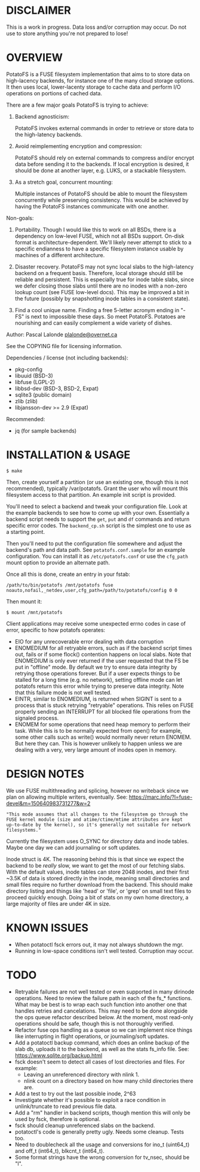 DISCLAIMER
==========
This is a work in progress. Data loss and/or corruption may occur. Do not
use to store anything you're not prepared to lose!


OVERVIEW
========
PotatoFS is a FUSE filesystem implementation that aims to to store data on
high-lacency backends, for instance one of the many cloud storage options.
It then uses local, lower-lacenty storage to cache data and perform I/O
operations on portions of cached data.

There are a few major goals PotatoFS is trying to achieve:

  1) Backend agnosticism:

     PotatoFS invokes external commands in order to retrieve or store
     data to the high-latency backends.

  2) Avoid reimplementing encryption and compression:

     PotatoFS should rely on external commands to compress and/or
     encrypt data before sending it to the backends. If local encryption
     is desired, it should be done at another layer, e.g. LUKS, or a
     stackable filesystem.

  3) As a stretch goal, concurrent mounting:

     Multiple instances of PotatoFS should be able to mount the filesystem
     concurrently while preserving consistency. This would be achieved by
     having the PotatoFS instances communicate with one another.

Non-goals:

  1) Portability. Though I would like this to work on all BSDs, there is
     a dependency on low-level FUSE, which not all BSDs support.
     On-disk format is architecture-dependent. We'll likely never attempt
     to stick to a specific endianness to have a specific filesystem
     instance usable by machines of a different architecture.

  2) Disaster recovery. PotatoFS may not sync local slabs to the high-latency
     backend on a frequent basis. Therefore, local storage should still be
     reliable and persistent. This is especially true for inode table slabs,
     since we defer closing those slabs until there are no inodes with a
     non-zero lookup count (see FUSE low-level docs). This may be improved a
     bit in the future (possibly by snapshotting inode tables in a
     consistent state).

  3) Find a cool unique name. Finding a free 5-letter acronym ending in
     "-FS" is next to impossible these days. So meet PotatoFS. Potatoes are
     nourishing and can easily complement a wide variety of dishes.


Author: Pascal Lalonde <plalonde@overnet.ca>

See the COPYING file for licensing information.

Dependencies / license (not including backends):
- pkg-config
- libuuid (BSD-3)
- libfuse (LGPL-2)
- libbsd-dev (BSD-3, BSD-2, Expat)
- sqlite3 (public domain)
- zlib (zlib)
- libjansson-dev >= 2.9 (Expat)

Recommended:
- jq (for sample backends)


INSTALLATION & USAGE
====================

```
$ make
```

Then, create yourself a partition (or use an existing one, though this is not
recommended), typically /var/potatofs. Grant the user who will mount this
filesystem access to that partition. An example init script is provided.

You'll need to select a backend and tweak your configuration file. Look
at the example backends to see how to come up with your own. Essentially a
backend script needs to support the `get`, `put` and `df` commands and return
specific error codes. The `backend_cp.sh` script is the simplest one to
use as a starting point.

Then you'll need to put the configuration file somewhere and adjust the
backend's path and data path. See `potatofs.conf.sample` for an example
configuration. You can install it as `/etc/potatofs.conf` or use the
`cfg_path` mount option to provide an alternate path.

Once all this is done, create an entry in your fstab:

```
/path/to/bin/potatofs /mnt/potatofs fuse noauto,nofail,_netdev,user,cfg_path=/path/to/potatofs/config 0 0
```

Then mount it:

```
$ mount /mnt/potatofs
```

Client applications may receive some unexpected errno codes in case of error,
specific to how potatofs operates:

* EIO for any unrecoverable error dealing with data corruption
* ENOMEDIUM for all retryable errors, such as if the backend script times out,
  fails or if some flock() contention happens on local slabs. Note that
  ENOMEDIUM is only ever returned if the user requested that the FS be put in
  "offline" mode. By default we try to ensure data integrity by retrying those
  operations forever. But if a user expects things to be stalled for a long
  time (e.g. no network), setting offline mode can let potatofs return this
  error while trying to preserve data integrity. Note that this failure mode is
  not well tested.
* EINTR, similar to ENOMEDIUM, is returned when SIGINT is sent to a process
  that is stuck retrying "retryable" operations. This relies on FUSE
  properly sending an INTERRUPT for all blocked file operations from the
  signaled process.
* ENOMEM for some operations that need heap memory to perform their task.
  While this is to be normally expected from open() for example, some other
  calls such as write() would normally never return ENOMEM. But here they can.
  This is however unlikely to happen unless we are dealing with a very, very
  large amount of inodes open in memory.


DESIGN NOTES
============
We use FUSE multithreading and splicing, however no writeback since we plan on
allowing multiple writers, eventually.
See: https://marc.info/?l=fuse-devel&m=150640983731277&w=2

	"This mode assumes that all changes to the filesystem go through the
	FUSE kernel module (size and atime/ctime/mtime attributes are kept
	up-to-date by the kernel), so it's generally not suitable for network
	filesystems."

Currently the filesystem uses O_SYNC for directory data and inode tables.
Maybe one day we can add journaling or soft updates.

Inode struct is 4K. The reasoning behind this is that since we expect the
backend to be *really* slow, we want to get the most of our fetching slabs.
With the default values, inode tables can store 2048 inodes, and their first
~3.5K of data is stored directly in the inode, meaning small directories and
small files require no further download from the backend. This should make
directory listing and things like 'head' or 'file', or 'grep' on small text
files to proceed quickly enough. Doing a bit of stats on my own home
directory, a large majority of files are under 4K in size.


KNOWN ISSUES
============
* When potatoctl fsck errors out, it may not always shutdown the mgr.
* Running in low-space conditions isn't well tested. Corruption may occur.

TODO
====
* Retryable failures are not well tested or even supported in many
  dirinode operations. Need to review the failure path in each of the
  fs_* functions. What may be best is to wrap each such function
  into another one that handles retries and cancelations. This may need
  to be done alongside the ops queue refactor described below. At the moment,
  most read-only operations should be safe, though this is not thoroughly
  verified.
* Refactor fuse ops handling as a queue so we can implement nice things
  like interrupting in flight operations, or journaling/soft updates.
* Add a potatoctl backup command, which does an online backup of the
  slab db, uploads it to the backend, as well as the stats fs_info file.
  See: https://www.sqlite.org/backup.html
* fsck doesn't seem to detect all cases of lost directories and files. For
  example:
  - Leaving an unreferenced directory with nlink 1.
  - nlink count on a directory based on how many child directories there are.
* Add a test to try out the last possible inode, 2^63
* Investigate whether it's possible to exploit a race condition in
  unlink/truncate to read previous file data.
* Add a "rm" handler in backend scripts, though mention this will only
  be used by fsck, therefore is optional.
* fsck should cleanup unreferenced slabs on the backend.
* potatoctl's code is generally pretty ugly. Needs some cleanup. Tests too.
* Need to doublecheck all the usage and conversions for ino_t (uint64_t)
  and off_t (int64_t), blkcnt_t (int64_t).
* Some format strings have the wrong conversion for tv_nsec, should be "l".
